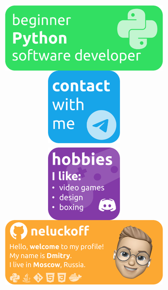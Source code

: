 <p align="center">
<img align="center" alt="neluckoff | VK" width="560px" 
     src="https://github.com/neluckoff/neluckoff/blob/main/assets/Python.svg" />
 <img align="center" alt="neluckoff | VK" width="230px" 
   src="https://github.com/neluckoff/neluckoff/blob/main/assets/Contact.svg" />
</p>

<p align="center">         
 <img align="center" alt="neluckoff | VK" width="230px" 
     src="https://github.com/neluckoff/neluckoff/blob/main/assets/hobbies.svg" />
 <img align="center" alt="neluckoff | VK" width="560px" 
     src="https://github.com/neluckoff/neluckoff/blob/main/assets/neluckoff.svg" />
</p>

<!-- <img align="right" src="https://github-readme-stats.vercel.app/api/top-langs?username=neluckoff&show_icons=true&title_color=262626&bg_color=ffffff&hide_border=true&locale=en&layout=compact&border_radius=30&card_width=370&langs_count=6" alt="neluckoff" /> -->
